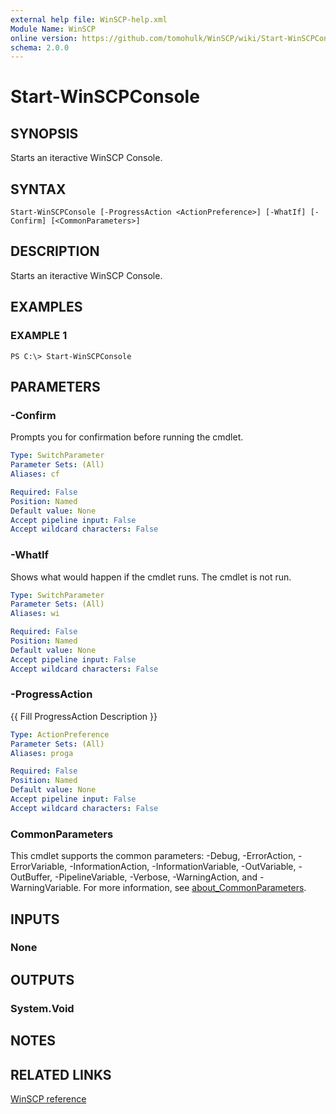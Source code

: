```yaml
---
external help file: WinSCP-help.xml
Module Name: WinSCP
online version: https://github.com/tomohulk/WinSCP/wiki/Start-WinSCPConsole
schema: 2.0.0
---
```


# Start-WinSCPConsole

## SYNOPSIS
Starts an iteractive WinSCP Console.

## SYNTAX

```
Start-WinSCPConsole [-ProgressAction <ActionPreference>] [-WhatIf] [-Confirm] [<CommonParameters>]
```

## DESCRIPTION
Starts an iteractive WinSCP Console.

## EXAMPLES

### EXAMPLE 1
```
PS C:\> Start-WinSCPConsole
```

## PARAMETERS

### -Confirm
Prompts you for confirmation before running the cmdlet.

```yaml
Type: SwitchParameter
Parameter Sets: (All)
Aliases: cf

Required: False
Position: Named
Default value: None
Accept pipeline input: False
Accept wildcard characters: False
```

### -WhatIf
Shows what would happen if the cmdlet runs. The cmdlet is not run.

```yaml
Type: SwitchParameter
Parameter Sets: (All)
Aliases: wi

Required: False
Position: Named
Default value: None
Accept pipeline input: False
Accept wildcard characters: False
```

### -ProgressAction
{{ Fill ProgressAction Description }}

```yaml
Type: ActionPreference
Parameter Sets: (All)
Aliases: proga

Required: False
Position: Named
Default value: None
Accept pipeline input: False
Accept wildcard characters: False
```

### CommonParameters
This cmdlet supports the common parameters: -Debug, -ErrorAction, -ErrorVariable, -InformationAction, -InformationVariable, -OutVariable, -OutBuffer, -PipelineVariable, -Verbose, -WarningAction, and -WarningVariable. For more information, see [about_CommonParameters](http://go.microsoft.com/fwlink/?LinkID=113216).

## INPUTS

### None

## OUTPUTS

### System.Void

## NOTES

## RELATED LINKS

[WinSCP reference](https://winscp.net/eng/docs/commandline#scripting)

